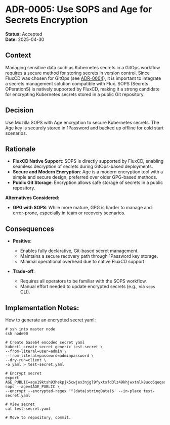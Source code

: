 # ADR-0005: Use SOPS and Age for Secrets Encryption

**Status:** Accepted  
**Date:** 2025-04-30

## Context

Managing sensitive data such as Kubernetes secrets in a GitOps workflow requires a secure method for storing secrets in version control. Since FluxCD was chosen for GitOps (see [ADR-0004](./0004-use-flux-cd-for-gitops.md)), it is important to integrate a secrets management solution compatible with Flux. SOPS (Secrets OPerationS) is natively supported by FluxCD, making it a strong candidate for encrypting Kubernetes secrets stored in a public Git repository.

## Decision

Use Mozilla SOPS with Age encryption to secure Kubernetes secrets. The Age key is securely stored in 1Password and backed up offline for cold start scenarios.

## Rationale

- **FluxCD Native Support**: SOPS is directly supported by FluxCD, enabling seamless decryption of secrets during GitOps-based deployments.
- **Secure and Modern Encryption**: Age is a modern encryption tool with a simple and secure design, preferred over older GPG-based methods.
- **Public Git Storage**: Encryption allows safe storage of secrets in a public repository.

**Alternatives Considered:**
- **GPG with SOPS**: While more mature, GPG is harder to manage and error-prone, especially in team or recovery scenarios.

## Consequences

- **Positive**:
  - Enables fully declarative, Git-based secret management.
  - Maintains a secure recovery path through 1Password key storage.
  - Minimal operational overhead due to native FluxCD support.

- **Trade-off**:
  - Requires all operators to be familiar with the SOPS workflow.
  - Manual effort needed to update encrypted secrets (e.g., via `sops` CLI).

## Implementation Notes:

How to generate an encrypted secret yaml:
```
# ssh into master node
ssh node00

# Create base64 encoded secret yaml
kubectl create secret generic test-secret \
--from-literal=user=admin \
--from-literal=password=adminpassword \
--dry-run=client \
-o yaml > test-secret.yaml

# Encrypt secret
export AGE_PUBLIC=age19ktsh93hekpjk5cwjex3njgl9fyxtsfd3lz49khjwxtnlk8ucc6qeqad4a
sops --age=$AGE_PUBLIC \
--encrypt --encrypted-regex '^(data|stringData)$' --in-place test-secret.yaml

# View secret
cat test-secret.yaml

# Move to repository, commit.
```